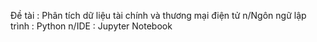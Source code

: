 Đề tài : Phân tích dữ liệu tài chính và thương mại điện tử
n/Ngôn ngữ lập trình : Python
n/IDE : Jupyter Notebook
